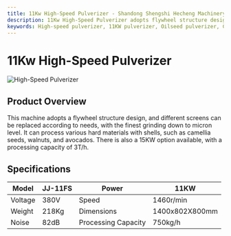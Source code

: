 ```yaml
---
title: 11Kw High-Speed Pulverizer - Shandong Shengshi Hecheng Machinery Co., Ltd.
description: 11Kw High-Speed Pulverizer adopts flywheel structure design, can grind various hard materials such as camellia seeds, walnuts, avocados to micron level, processing capacity 750kg/h.
keywords: High-speed pulverizer, 11KW pulverizer, Oilseed pulverizer, Camellia seed pulverizer, Walnut pulverizer, Avocado pulverizer, Micron grinding, Flywheel pulverizer, Oilseed preprocessing equipment, Pulverizing equipment, High-speed pulverizing equipment, 11Kw high-speed pulverizer, Pulverizer equipment, Oilseed processing equipment
---
```


# 11Kw High-Speed Pulverizer
![High-Speed Pulverizer](https://i.postimg.cc/QjCxz20G/image.png?dl=1)
## Product Overview

This machine adopts a flywheel structure design, and different screens can be replaced according to needs, with the finest grinding down to micron level.
It can process various hard materials with shells, such as camellia seeds, walnuts, and avocados.
There is also a 15KW option available, with a processing capacity of 3T/h.

## Specifications

| Model | JJ-11FS | Power | 11KW |
|---|---|---|---|
| Voltage | 380V | Speed | 1460r/min |
| Weight | 218Kg | Dimensions | 1400x802X800mm |
| Noise | 82dB | Processing Capacity | 750kg/h |